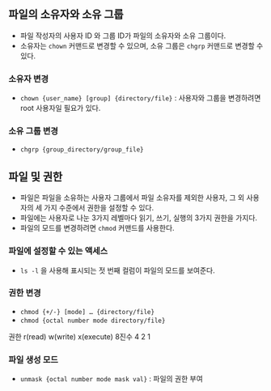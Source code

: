 ## 파일의 소유자와 소유 그룹

- 파일 작성자의 사용자 ID 와 그룹 ID가 파일의 소유자와 소유 그룹이다.
- 소유자는 `chown` 커맨드로 변경할 수 있으며, 소유 그룹은 `chgrp` 커맨드로 변경할 수 있다.

### 소유자 변경

- `chown {user_name} [group] {directory/file}` : 사용자와 그룹을 변경하려면 root 사용자일 필요가 있다.

### 소유 그룹 변경

- `chgrp {group_directory/group_file}`

## 파일 및 권한

- 파일은 파일을 소유하는 사용자 그룹에서 파일 소유자를 제외한 사용자, 그 외 사용자의 세 가지 수준에서 권한을 설정할 수 있다.
- 파일에는 사용자로 나눈 3가지 레벨마다 읽기, 쓰기, 실행의 3가지 권한을 가지다.
- 파일의 모드를 변경하려면 `chmod` 커맨드를 사용한다.

### 파일에 설정할 수 있는 액세스

- `ls -l` 을 사용해 표시되는 젓 번째 컬럼이 파일의 모드를 보여준다.

### 권한 변경

- `chmod {+/-} [mode] … {directory/file}`
- `chmod {octal number mode directory/file}`

권한	r(read)	w(write)	x(execute)
8진수	4	2	1

### 파일 생성 모드

- `unmask {octal number mode mask val}` : 파일의 권한 부여
